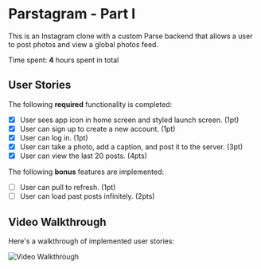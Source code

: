 # Parstagram - Part I

This is an Instagram clone with a custom Parse backend that allows a user to post photos and view a global photos feed.

Time spent: **4** hours spent in total

## User Stories

The following **required** functionality is completed:

- [X] User sees app icon in home screen and styled launch screen. (1pt)
- [X] User can sign up to create a new account. (1pt)
- [X] User can log in. (1pt)
- [X] User can take a photo, add a caption, and post it to the server. (3pt)
- [X] User can view the last 20 posts. (4pts)

The following **bonus** features are implemented:

- [ ] User can pull to refresh. (1pt)
- [ ] User can load past posts infinitely. (2pts)

## Video Walkthrough

Here's a walkthrough of implemented user stories:

<img src='http://g.recordit.co/1HJUICRp3U.gif' title='Video Walkthrough' width='' alt='Video Walkthrough' />
